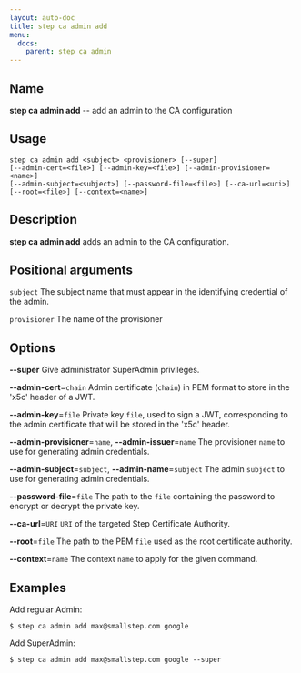 ```yaml
---
layout: auto-doc
title: step ca admin add
menu:
  docs:
    parent: step ca admin
---
```


## Name
**step ca admin add** -- add an admin to the CA configuration

## Usage

```raw
step ca admin add <subject> <provisioner> [--super]
[--admin-cert=<file>] [--admin-key=<file>] [--admin-provisioner=<name>]
[--admin-subject=<subject>] [--password-file=<file>] [--ca-url=<uri>]
[--root=<file>] [--context=<name>]
```

## Description

**step ca admin add** adds an admin to the CA configuration.

## Positional arguments

`subject`
The subject name that must appear in the identifying credential of the admin.

`provisioner`
The name of the provisioner

## Options


**--super**
Give administrator SuperAdmin privileges.

**--admin-cert**=`chain`
Admin certificate (`chain`) in PEM format to store in the 'x5c' header of a JWT.

**--admin-key**=`file`
Private key `file`, used to sign a JWT, corresponding to the admin certificate that will
be stored in the 'x5c' header.

**--admin-provisioner**=`name`, **--admin-issuer**=`name`
The provisioner `name` to use for generating admin credentials.

**--admin-subject**=`subject`, **--admin-name**=`subject`
The admin `subject` to use for generating admin credentials.

**--password-file**=`file`
The path to the `file` containing the password to encrypt or decrypt the private key.

**--ca-url**=`URI`
`URI` of the targeted Step Certificate Authority.

**--root**=`file`
The path to the PEM `file` used as the root certificate authority.

**--context**=`name`
The context `name` to apply for the given command.

## Examples

Add regular Admin:
```shell
$ step ca admin add max@smallstep.com google
```

Add SuperAdmin:
```shell
$ step ca admin add max@smallstep.com google --super
```


